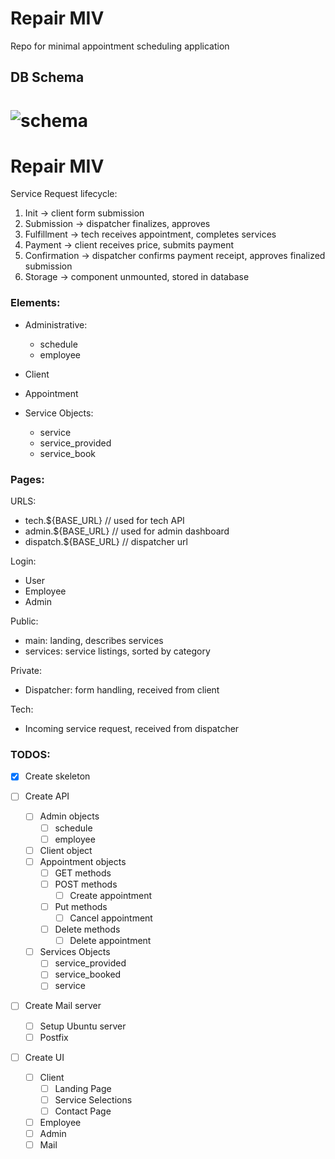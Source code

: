 # Repair MIV
Repo for minimal appointment scheduling application
## DB Schema
![schema]('helpers/images/DbSchema.png')
=======
# Repair MIV

Service Request lifecycle:
1. Init -> client form submission
2. Submission -> dispatcher finalizes, approves
3. Fulfillment -> tech receives appointment, completes services
4. Payment -> client receives price, submits payment
5. Confirmation -> dispatcher confirms payment receipt, approves finalized submission
6. Storage -> component unmounted, stored in database

### Elements:
- Administrative:
  - schedule
  - employee

- Client

- Appointment

- Service Objects:
  - service
  - service_provided
  - service_book


### Pages:
URLS:
* tech.${BASE_URL}      // used for tech API
* admin.${BASE_URL}     // used for admin dashboard
* dispatch.${BASE_URL}  // dispatcher url


Login:
  - User
  - Employee
  - Admin

Public:
  - main: landing, describes services
  - services: service listings, sorted by category

Private:
  - Dispatcher: form handling, received from client

Tech:
  - Incoming service request, received from dispatcher


### TODOS:
- [x] Create skeleton

- [ ] Create API
  - [ ] Admin objects
    - [ ] schedule
    - [ ] employee
  - [ ] Client object
  - [ ] Appointment objects
    - [ ] GET methods
    - [ ] POST methods
      - [ ] Create appointment
    - [ ] Put methods
      - [ ] Cancel appointment
    - [ ] Delete methods
      - [ ] Delete appointment
  - [ ] Services Objects
    - [ ] service_provided
    - [ ] service_booked
    - [ ] service

- [ ] Create Mail server
  - [ ] Setup Ubuntu server
  - [ ] Postfix

- [ ] Create UI
  - [ ] Client
    - [ ] Landing Page
    - [ ] Service Selections
    - [ ] Contact Page
  - [ ] Employee
  - [ ] Admin
  - [ ] Mail
